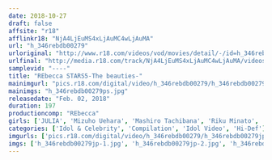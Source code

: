 ```yaml
---
date: 2018-10-27
draft: false
affsite: "r18"
afflinkr18: "NjA4LjEuMS4xLjAuMC4wLjAuMA"
url: "h_346rebdb00279"
urloriginal: "http://www.r18.com/videos/vod/movies/detail/-/id=h_346rebdb00279"
urlfinal: "http://media.r18.com/track/NjA4LjEuMS4xLjAuMC4wLjAuMA/videos/vod/movies/detail/-/id=h_346rebdb00279"
samplevid: "----"
title: "REbecca STARS5-The beauties-"
mainimgurl: "pics.r18.com/digital/video/h_346rebdb00279/h_346rebdb00279ps.jpg"
mainimgs: "h_346rebdb00279ps.jpg"
releasedate: "Feb. 02, 2018"
duration: 197
productioncomp: "REbecca"
girls: ['JULIA', 'Mizuho Uehara', 'Mashiro Tachibana', 'Riku Minato', 'Marina Shiraishi', 'Moe Amatsuka', 'Ayumi Shinoda', 'Kaho Shibuya', 'China Matsuoka', 'Mion Sonoda']
categories: ['Idol & Celebrity', 'Compilation', 'Idol Video', 'Hi-Def']
imgurls: ['pics.r18.com/digital/video/h_346rebdb00279/h_346rebdb00279jp-1.jpg', 'pics.r18.com/digital/video/h_346rebdb00279/h_346rebdb00279jp-2.jpg', 'pics.r18.com/digital/video/h_346rebdb00279/h_346rebdb00279jp-3.jpg', 'pics.r18.com/digital/video/h_346rebdb00279/h_346rebdb00279jp-4.jpg', 'pics.r18.com/digital/video/h_346rebdb00279/h_346rebdb00279jp-5.jpg', 'pics.r18.com/digital/video/h_346rebdb00279/h_346rebdb00279jp-6.jpg', 'pics.r18.com/digital/video/h_346rebdb00279/h_346rebdb00279jp-7.jpg', 'pics.r18.com/digital/video/h_346rebdb00279/h_346rebdb00279jp-8.jpg', 'pics.r18.com/digital/video/h_346rebdb00279/h_346rebdb00279jp-9.jpg', 'pics.r18.com/digital/video/h_346rebdb00279/h_346rebdb00279jp-10.jpg', 'pics.r18.com/digital/video/h_346rebdb00279/h_346rebdb00279jp-11.jpg', 'pics.r18.com/digital/video/h_346rebdb00279/h_346rebdb00279jp-12.jpg', 'pics.r18.com/digital/video/h_346rebdb00279/h_346rebdb00279jp-13.jpg', 'pics.r18.com/digital/video/h_346rebdb00279/h_346rebdb00279jp-14.jpg', 'pics.r18.com/digital/video/h_346rebdb00279/h_346rebdb00279jp-15.jpg', 'pics.r18.com/digital/video/h_346rebdb00279/h_346rebdb00279jp-16.jpg', 'pics.r18.com/digital/video/h_346rebdb00279/h_346rebdb00279jp-17.jpg', 'pics.r18.com/digital/video/h_346rebdb00279/h_346rebdb00279jp-18.jpg', 'pics.r18.com/digital/video/h_346rebdb00279/h_346rebdb00279jp-19.jpg', 'pics.r18.com/digital/video/h_346rebdb00279/h_346rebdb00279jp-20.jpg']
imgs: ['h_346rebdb00279jp-1.jpg', 'h_346rebdb00279jp-2.jpg', 'h_346rebdb00279jp-3.jpg', 'h_346rebdb00279jp-4.jpg', 'h_346rebdb00279jp-5.jpg', 'h_346rebdb00279jp-6.jpg', 'h_346rebdb00279jp-7.jpg', 'h_346rebdb00279jp-8.jpg', 'h_346rebdb00279jp-9.jpg', 'h_346rebdb00279jp-10.jpg', 'h_346rebdb00279jp-11.jpg', 'h_346rebdb00279jp-12.jpg', 'h_346rebdb00279jp-13.jpg', 'h_346rebdb00279jp-14.jpg', 'h_346rebdb00279jp-15.jpg', 'h_346rebdb00279jp-16.jpg', 'h_346rebdb00279jp-17.jpg', 'h_346rebdb00279jp-18.jpg', 'h_346rebdb00279jp-19.jpg', 'h_346rebdb00279jp-20.jpg']
---
```

